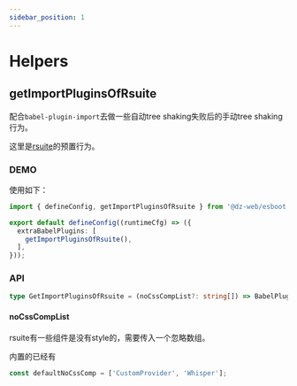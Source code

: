 ```yaml
---
sidebar_position: 1
---
```


# Helpers

## getImportPluginsOfRsuite

配合`babel-plugin-import`去做一些自动tree shaking失败后的手动tree shaking行为。

这里是[rsuite](https://rsuitejs.com/)的预置行为。

### DEMO

使用如下：

```ts
import { defineConfig, getImportPluginsOfRsuite } from '@dz-web/esboot';

export default defineConfig((runtimeCfg) => ({
  extraBabelPlugins: [
    getImportPluginsOfRsuite(),
  ],
}));
```

### API

```ts
type GetImportPluginsOfRsuite = (noCssCompList?: string[]) => BabelPlugin;
```

#### noCssCompList

rsuite有一些组件是没有style的，需要传入一个忽略数组。

内置的已经有

```ts
const defaultNoCssComp = ['CustomProvider', 'Whisper'];
```
